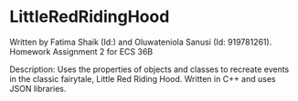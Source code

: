 # LittleRedRidingHood
Written by Fatima Shaik (Id:) and Oluwateniola Sanusi (Id: 919781261).
Homework Assignment 2 for ECS 36B

Description: Uses the properties of objects and classes to recreate events in the classic fairytale, Little Red Riding Hood. Written in C++ and uses JSON libraries.
